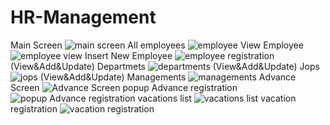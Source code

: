 # HR-Management
Main Screen
![main screen](https://user-images.githubusercontent.com/49037055/228024738-10b98df2-7b21-4964-9f87-a9668d962c5c.png)
All employees
![employee](https://user-images.githubusercontent.com/49037055/228026501-217435a5-1795-4a28-a1e5-3865f24bcda5.png)
View Employee
![employee view](https://user-images.githubusercontent.com/49037055/228026211-6d3fb511-b5b0-4214-a73d-4330dec89855.png)
Insert New Employee
![employee registration](https://user-images.githubusercontent.com/49037055/228027051-aea96f16-cdbd-4fec-91dd-c765197d0015.png)
(View&Add&Update) Departmets
![departments](https://user-images.githubusercontent.com/49037055/228027177-42ab5863-9051-4d4b-a8b9-aa8f47609180.png)
(View&Add&Update) Jops
![jops](https://user-images.githubusercontent.com/49037055/228027562-834cb656-b455-4b44-802e-f7e8e9ea7d91.png)
(View&Add&Update) Managements
![managements](https://user-images.githubusercontent.com/49037055/228027724-b0c68073-78e3-42ab-84a9-a6d5db528509.png)
Advance Screen
![Advance Screen](https://user-images.githubusercontent.com/49037055/228027860-2f0de20e-88e2-4de7-9341-58114eb3e75a.png)
popup Advance registration
![popup Advance registration](https://user-images.githubusercontent.com/49037055/228027927-fafd0d41-00c3-49af-9a6f-42839ae9bb1a.png)
vacations list
![vacations list](https://user-images.githubusercontent.com/49037055/228028012-ef6fa58a-bece-499f-b4c7-c93b14d49edb.png)
vacation registration
![vacation registration](https://user-images.githubusercontent.com/49037055/228028059-6884567b-353a-4c36-a66c-2f5e4572b058.png)
